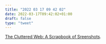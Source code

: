```yaml
---
title: "2022 03 17 09 42 02"
date: 2022-03-17T09:42:02+01:00
draft: false
type: "tweet"
---
```

[The Cluttered Web: A Scrapbook of Sreenshots](https://blog.jim-nielsen.com/2022/cluttered-web/).
